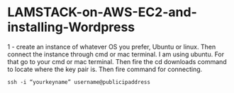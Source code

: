 # LAMSTACK-on-AWS-EC2-and-installing-Wordpress

1 - create an instance of whatever OS you prefer, Ubuntu or linux. Then connect the instance through cmd or mac terminal. I am using ubuntu. For that go to your cmd or mac terminal. Then fire the cd downloads command to locate where the key pair is. Then fire command for connecting.

`ssh -i “yourkeyname” username@publicipaddress`

